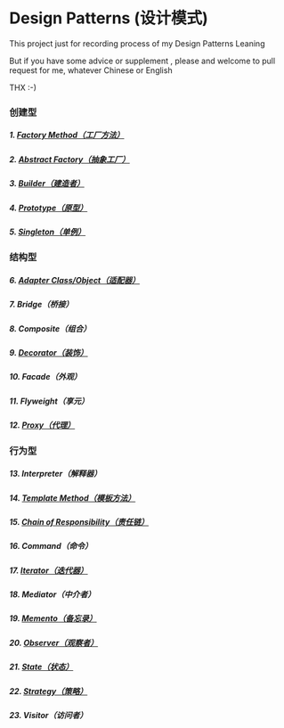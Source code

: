 # Design Patterns (设计模式)

This project just for recording process of my Design Patterns Leaning

But if you have some advice or supplement , please and welcome to pull request for me, whatever Chinese or English

THX :-)

### 创建型

##### 1. <a href="https://github.com/InnoFang/DesignPatterns/tree/master/src/io/innofang/factory_method">Factory Method（工厂方法）</a>

##### 2. <a href="https://github.com/InnoFang/DesignPatterns/tree/master/src/io/innofang/abstract_factory">Abstract Factory（抽象工厂）</a>

##### 3. <a href="https://github.com/InnoFang/DesignPatterns/tree/master/src/io/innofang/builder">Builder（建造者）</a>

##### 4. <a href="https://github.com/InnoFang/DesignPatterns/tree/master/src/io/innofang/prototype">Prototype（原型）</a>

##### 5. <a href="https://github.com/InnoFang/DesignPatterns/tree/master/src/io/innofang/Singleton">Singleton（单例）</a>

### 结构型

##### 6.  <a href="https://github.com/InnoFang/DesignPatterns/tree/master/src/io/innofang/adapter">Adapter Class/Object（适配器）</a>

##### 7.  Bridge（桥接）

##### 8.  Composite（组合）

##### 9.  <a href="https://github.com/InnoFang/DesignPatterns/tree/master/src/io/innofang/decorator">Decorator（装饰）</a>

##### 10. Facade（外观）

##### 11. Flyweight（享元）

##### 12. <a href="https://github.com/InnoFang/DesignPatterns/tree/master/src/io/innofang/Proxy">Proxy（代理）</a>

### 行为型

##### 13. Interpreter（解释器）

##### 14. <a href="https://github.com/InnoFang/DesignPatterns/tree/master/src/io/innofang/TemplateMethod">Template Method（模板方法）</a>

##### 15. <a href="https://github.com/InnoFang/DesignPatterns/tree/master/src/io/innofang/chain_of_responsibility">Chain of Responsibility（责任链）</a>

##### 16. Command（命令）

##### 17. <a href="https://github.com/InnoFang/DesignPatterns/tree/master/src/io/innofang/iterator">Iterator（迭代器）</a>

##### 18. Mediator（中介者）

##### 19. <a href="https://github.com/InnoFang/DesignPatterns/tree/master/src/io/innofang/memento">Memento（备忘录）</a>

##### 20. <a href="https://github.com/InnoFang/DesignPatterns/tree/master/src/io/innofang/observer">Observer（观察者）</a>

##### 21. <a href="https://github.com/InnoFang/DesignPatterns/tree/master/src/io/innofang/State">State（状态）</a>

##### 22. <a href="https://github.com/InnoFang/DesignPatterns/tree/master/src/io/innofang/Strategy">Strategy（策略）</a>

##### 23. Visitor（访问者）